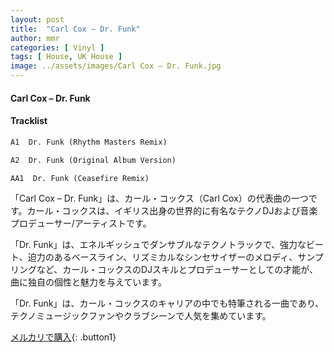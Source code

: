 ```yaml
---
layout: post
title:  "Carl Cox – Dr. Funk"
author: mmr
categories: [ Vinyl ]
tags: [ House, UK House ]
image: ../assets/images/Carl Cox – Dr. Funk.jpg
---
```


#### Carl Cox – Dr. Funk

#### Tracklist
```md
A1  Dr. Funk (Rhythm Masters Remix)

A2  Dr. Funk (Original Album Version)

AA1  Dr. Funk (Ceasefire Remix)
```

「Carl Cox – Dr. Funk」は、カール・コックス（Carl Cox）の代表曲の一つです。カール・コックスは、イギリス出身の世界的に有名なテクノDJおよび音楽プロデューサー/アーティストです。

「Dr. Funk」は、エネルギッシュでダンサブルなテクノトラックで、強力なビート、迫力のあるベースライン、リズミカルなシンセサイザーのメロディ、サンプリングなど、カール・コックスのDJスキルとプロデューサーとしての才能が、曲に独自の個性と魅力を与えています。

「Dr. Funk」は、カール・コックスのキャリアの中でも特筆される一曲であり、テクノミュージックファンやクラブシーンで人気を集めています。



[メルカリで購入](https://jp.mercari.com/item/m98495618584){: .button1}

